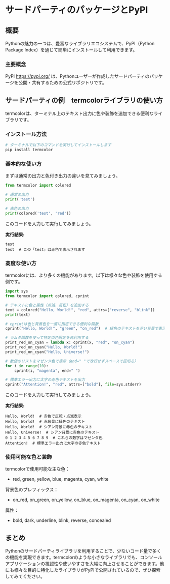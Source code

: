 # サードパーティのパッケージとPyPI

## 概要

Pythonの魅力の一つは、豊富なライブラリエコシステムで、PyPI（Python Package Index）を通じて簡単にインストールして利用できます。

### 主要概念
PyPI https://pypi.org/ は、Pythonユーザーが作成したサードパーティのパッケージを公開・共有するための公式リポジトリです。

## サードパーティの例　termcolorライブラリの使い方

termcolorは、ターミナル上のテキスト出力に色や装飾を追加できる便利なライブラリです。

### インストール方法

```python
# ターミナルで以下のコマンドを実行してインストールします
pip install termcolor
```

### 基本的な使い方

まずは通常の出力と色付き出力の違いを見てみましょう。

```python
from termcolor import colored

# 通常の出力
print('test')

# 赤色の出力
print(colored('test', 'red'))
```

このコードを入力して実行してみましょう。

**実行結果:**
```
test
test  # この「test」は赤色で表示されます
```

### 高度な使い方

termcolorには、より多くの機能があります。以下は様々な色や装飾を使用する例です。

```python
import sys
from termcolor import colored, cprint

# テキストに色と属性（点滅、反転）を追加する
text = colored("Hello, World!", "red", attrs=["reverse", "blink"])
print(text)

# cprintは色と背景色を一度に指定できる便利な関数
cprint("Hello, World!", "green", "on_red")  # 緑色のテキストを赤い背景で表示

# ラムダ関数を使って特定の色設定を再利用する
print_red_on_cyan = lambda x: cprint(x, "red", "on_cyan")
print_red_on_cyan("Hello, World!")
print_red_on_cyan("Hello, Universe!")

# 数値のリストをマゼンタ色で表示（end=" "で改行せずスペースで区切る）
for i in range(10):
    cprint(i, "magenta", end=" ")

# 標準エラー出力に太字の赤色テキストを出力
cprint("Attention!", "red", attrs=["bold"], file=sys.stderr)
```

このコードを入力して実行してみましょう。

**実行結果:**
```
Hello, World!  # 赤色で反転・点滅表示
Hello, World!  # 赤背景に緑色のテキスト
Hello, World!  # シアン背景に赤色のテキスト
Hello, Universe!  # シアン背景に赤色のテキスト
0 1 2 3 4 5 6 7 8 9  # これらの数字はマゼンタ色
Attention!  # 標準エラー出力に太字の赤色テキスト
```

### 使用可能な色と装飾

termcolorで使用可能な主な色：
- red, green, yellow, blue, magenta, cyan, white

背景色のプレフィックス：
- on_red, on_green, on_yellow, on_blue, on_magenta, on_cyan, on_white

属性：
- bold, dark, underline, blink, reverse, concealed

## まとめ

Pythonのサードパーティライブラリを利用することで、少ないコード量で多くの機能を実現できます。termcolorのような小さなライブラリでも、コンソールアプリケーションの視認性や使いやすさを大幅に向上させることができます。他にも様々な目的に特化したライブラリがPyPIで公開されているので、ぜひ探索してみてください。
